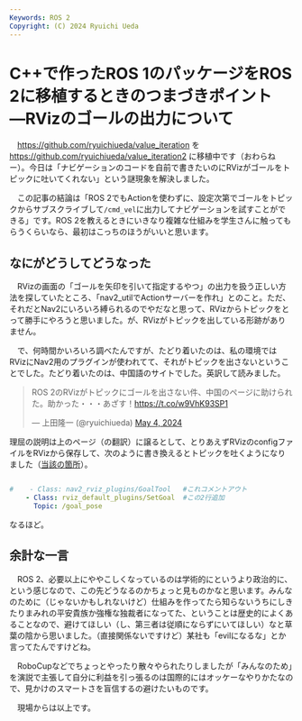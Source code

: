 ```yaml
---
Keywords: ROS 2
Copyright: (C) 2024 Ryuichi Ueda
---
```


# C++で作ったROS 1のパッケージをROS 2に移植するときのつまづきポイント ―RVizのゴールの出力について

　https://github.com/ryuichiueda/value_iteration
を
https://github.com/ryuichiueda/value_iteration2
に移植中です（おわらねー）。今日は「ナビゲーションのコードを自前で書きたいのにRVizがゴールをトピックに吐いてくれない」という謎現象を解決しました。

　この記事の結論は「ROS 2でもActionを使わずに、設定次第でゴールをトピックからサブスクライブして`/cmd_vel`に出力してナビゲーションを試すことができる」です。ROS 2を教えるときにいきなり複雑な仕組みを学生さんに触ってもらうくらいなら、最初はこっちのほうがいいと思います。

## なにがどうしてどうなった

　RVizの画面の「ゴールを矢印を引いて指定するやつ」の出力を扱う正しい方法を探していたところ、「nav2_utilでActionサーバーを作れ」とのこと。ただ、それだとNav2にいろいろ縛られるのでやだなと思って、RVizからトピックをとって勝手にやろうと思いました。が、RVizがトピックを出している形跡がありません。

　で、何時間かいろいろ調べたんですが、たどり着いたのは、私の環境ではRVizにNav2用のプラグインが使われてて、それがトピックを出さないということでした。たどり着いたのは、中国語のサイトでした。英訳して読みました。

<blockquote class="twitter-tweet"><p lang="ja" dir="ltr">ROS 2のRVizがトピックにゴールを出さない件、中国のページに助けられた。助かった・・・あざす！<a href="https://t.co/w9VhK93SP1">https://t.co/w9VhK93SP1</a></p>&mdash; 上田隆一 (@ryuichiueda) <a href="https://twitter.com/ryuichiueda/status/1786667270162551153?ref_src=twsrc%5Etfw">May 4, 2024</a></blockquote> <script async src="https://platform.twitter.com/widgets.js" charset="utf-8"></script>

理屈の説明は上のページ（の翻訳）に譲るとして、とりあえずRVizのconfigファイルをRVizから保存して、次のように書き換えるとトピックを吐くようになりました（[当該の箇所](https://github.com/ryuichiueda/value_iteration2/blob/9860c334a421f48f3f8f09d7ea54bfbcabc64ce5/config/config.rviz#L551-L553)）。

```yaml

#    - Class: nav2_rviz_plugins/GoalTool   #これコメントアウト
    - Class: rviz_default_plugins/SetGoal  #この2行追加
      Topic: /goal_pose
```

なるほど。


## 余計な一言

　ROS 2、必要以上にややこしくなっているのは学術的にというより政治的に、という感じなので、この先どうなるのかちょっと見ものかなと思います。みんなのために（じゃないかもしれないけど）仕組みを作ってたら知らないうちにしきたりまみれの平安貴族か強権な独裁者になってた、ということは歴史的によくあることなので、避けてほしい（し、第三者は従順にならずにいてほしい）なと草葉の陰から思いました。（直接関係ないですけど）某社も「evilになるな」とか言ってたんですけどね。


　RoboCupなどでちょっとやったり散々やられたりしましたが「みんなのため」を演説で主張して自分に利益を引っ張るのは国際的にはオッケーなやりかたなので、見かけのスマートさを盲信するの避けたいものです。


　現場からは以上です。
